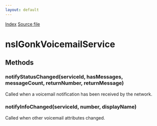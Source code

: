 ```yaml
---
layout: default
---
```

<div id='links'><a href="../index.html">Index</a>
<a href="http://dxr.mozilla.org/mozilla-central/source/dom/voicemail/gonk/nsIGonkVoicemailService.idl">Source file</a>
</div>

# nsIGonkVoicemailService #

## Methods ##

### notifyStatusChanged(serviceId, hasMessages, messageCount, returnNumber, returnMessage) ###
  
Called when a voicemail notification has been received by the network.  
  

### notifyInfoChanged(serviceId, number, displayName) ###
  
Called when other voicemail attributes changed.  
  
